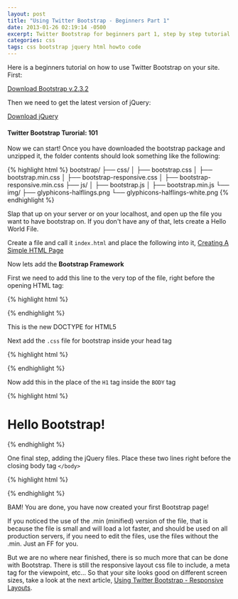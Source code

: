 ```yaml
---
layout: post
title: "Using Twitter Bootstrap - Beginners Part 1"
date: 2013-01-26 02:19:14 -0500
excerpt: Twitter Bootstrap for beginners part 1, step by step tutorial
categories: css
tags: css bootstrap jquery html howto code
---
```

Here is a beginners tutorial on how to use Twitter Bootstrap on your site. First:

<a href="https://getbootstrap.com/2.3.2/" class="btn btn-outline-dark" target="_blank" rel="noopener">Download Bootstrap v.2.3.2</a>  

Then we need to get the latest version of jQuery:

<a href="https://jquery.com/download/" class="btn btn-outline-dark" target="_blank" rel="noopener">Download jQuery</a>  

#### Twitter Bootstrap Turorial: 101  

Now we can start! Once you have downloaded the bootstrap package and unzipped it, the folder contents should look something like the following:  

{% highlight html %}
bootstrap/
  ├── css/
  │   ├── bootstrap.css
  │   ├── bootstrap.min.css
  │   ├── bootstrap-responsive.css
  │   ├── bootstrap-responsive.min.css
  ├── js/
  │   ├── bootstrap.js
  │   ├── bootstrap.min.js
  └── img/
      ├── glyphicons-halflings.png
      └── glyphicons-halflings-white.png
{% endhighlight %}

Slap that up on your server or on your localhost, and open up the file you want to have bootstrap on. If you don't have any of that, lets create a Hello World File.  

Create a file and call it `index.html` and place the following into it, [Creating A Simple HTML Page](/html/creating-a-simple-html-page.html)  

Now lets add the **Bootstrap Framework**  

First we need to add this line to the very top of the file, right before the opening HTML tag:  

{% highlight html %}
<!DOCTYPE html>
{% endhighlight %}

This is the new DOCTYPE for HTML5  

Next add the `.css` file for bootstrap inside your head tag  

{% highlight html %}
<link href="/css/bootstrap.min.css" rel="stylesheet">
{% endhighlight %}

Now add this in the place of the `H1` tag inside the `BODY` tag  

{% highlight html %}
<div class="container">
  <h1>Hello Bootstrap!</h1>
</div> <!-- /container -->
{% endhighlight %}

One final step, adding the jQuery files. Place these two lines right before the closing body tag `</body>`  

{% highlight html %}
<script src="/js/jquery.js"></script>
<script src="/js/bootstrap.min.js"></script>
{% endhighlight %}

BAM! You are done, you have now created your first Bootstrap page!

If you noticed the use of the .min (minified) version of the file, that is because the file is small and will load a lot faster, and should be used on all production servers, if you need to edit the files, use the files without the .min. Just an FF for you.

But we are no where near finished, there is so much more that can be done with Bootstrap. There is still the responsive layout css file to include, a meta tag for the viewpoint, etc... So that your site looks good on different screen sizes, take a look at the next article, [Using Twitter Bootstrap - Responsive Layouts](/css/using-twitter-bootstrap-responsive-layouts.html).
